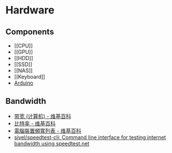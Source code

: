 # Hardware

## Components

- [[CPU]]
- [[GPU]]
- [[HDD]]
- [[SSD]]
- [[NAS]]
- [[Keyboard]]
- [Arduino](https://www.arduino.cc/)

## Bandwidth

- [带宽 (计算机) - 维基百科](https://zh.wikipedia.org/wiki/%E5%B8%A6%E5%AE%BD_(%E8%AE%A1%E7%AE%97%E6%9C%BA))
- [比特率 - 维基百科](https://zh.wikipedia.org/wiki/%E6%AF%94%E7%89%B9%E7%8E%87)
- [電腦裝置頻寬列表 - 维基百科](https://zh.wikipedia.org/wiki/電腦裝置頻寬列表)
- [sivel/speedtest-cli: Command line interface for testing internet bandwidth using speedtest.net](https://github.com/sivel/speedtest-cli)
